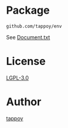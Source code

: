 # Package
`github.com/tappoy/env`

See [Document.txt](Document.txt)

# License
[LGPL-3.0](LICENSE)

# Author
[tappoy](https://github.com/tappoy)
